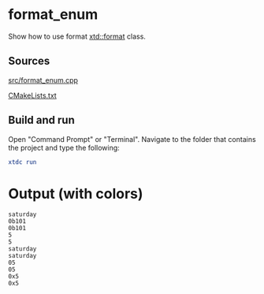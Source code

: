 # format_enum

Show how to use format [xtd::format](https://codedocs.xyz/gammasoft71/xtd/_format_page.html) class.

## Sources

[src/format_enum.cpp](src/format_enum.cpp)

[CMakeLists.txt](CMakeLists.txt)

## Build and run

Open "Command Prompt" or "Terminal". Navigate to the folder that contains the project and type the following:

```cmake
xtdc run
```

# Output (with colors)

```
saturday
0b101
0b101
5
5
saturday
saturday
05
05
0x5
0x5
```

